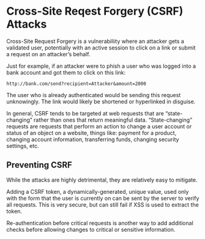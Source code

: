 # Cross-Site Reqest Forgery (CSRF) Attacks

Cross-Site Request Forgery is a vulnerabiliity where an attacker gets a validated user, potentially with an active session to click on a link or submit a request on an attacker’s behalf.

Just for example, if an attacker were to phish a user who was logged into a bank account and got them to click on this link:

```plaintext
http://bank.com/send?recipient=Attacker&amount=2000
```

The user who is already authenticated would be sending this request unknowingly. The link would likely be shortened or hyperlinked in disguise.

In general, CSRF tends to be targeted at web requests that are “state-changing” rather than ones that return meaningful data. “State-changing” requests are requests that perform an action to change a user account or status of an object on a website, things like: payment for a product, changing account information, transferring funds, changing security settings, etc.

## Preventing CSRF

While the attacks are highly detrimental, they are relatively easy to mitigate.

Adding a CSRF token, a dynamically-generated, unique value, used only with the form that the user is currently on can be sent by the server to verify all requests. This is very secure, but can still fail if XSS is used to extract the token.

Re-authentication before critical requests is another way to add additional checks before allowing changes to critical or sensitive information.


